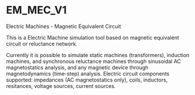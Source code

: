 # EM_MEC_V1
Electric Machines - Magnetic Equivalent Circuit

This is a Electric Machine simulation tool based on magnetic equivalent circuit or reluctance network.

Currently it is possible to simulate static machines (transformers), induction machines, and synchronous reluctance machines through sinusoidal AC magnetostatics analysis, and any magnetic device through magnetodynamics (time-step) analysis. Electric circuit components supported: impedances (AC magnetostatics only), coils, inductors, resitances, voltage sources, current sources.
